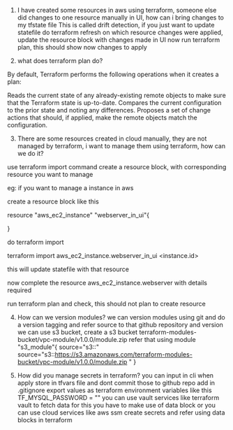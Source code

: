 1. I have created some resources in aws using terraform, someone else did changes to one resource manually in UI, how can i bring changes to my tfstate file 
This is called drift detection, if you just want to update statefile do 
terraform refresh
on which resource changes were applied, update the resource block with changes made in UI
now run terraform plan, this should show now changes to apply 

2. what does terraform plan do?

By default, Terraform performs the following operations when it creates a plan:

Reads the current state of any already-existing remote objects to make sure that the Terraform state is up-to-date.
Compares the current configuration to the prior state and noting any differences.
Proposes a set of change actions that should, if applied, make the remote objects match the configuration.

3. There are some resources created in cloud manually, they are not managed by terraform, i want to manage them using terraform, how can we do it?

use terraform import command 
create a resource block, with corresponding resource you want to manage

eg: if you want to manage a instance in aws 

create a resource block like this 

resource "aws_ec2_instance" "webserver_in_ui"{

}

do terraform import

terraform import aws_ec2_instance.webserver_in_ui <instance.id>

this will update statefile with that resource

now complete the resource aws_ec2_instance.webserver with details required 

run terraform plan and check, this should not plan to create resource


4. How can we version modules?
   we can version modules using git and do a version tagging and refer source to that github repository and version
   we can use s3 bucket, create a s3 bucket terraform-modules-bucket/vpc-module/v1.0.0/module.zip 
   refer that using 
   module "s3_module"{
    source="s3::<module-path>"
    source="s3::https://s3.amazonaws.com/terraform-modules-bucket/vpc-module/v1.0.0/module.zip "
    }

5. How did you manage secrets in terraform?
   you can input in cli when apply 
   store in tfvars file and dont commit those to github repo add in .gitignore 
   export values as terraform environment variables like this 
   TF_MYSQL_PASSWORD = ""
   you can use vault services like terraform vault to fetch data
   for this you have to make use of data block 
           or 
    you can use cloud services like aws ssm create secrets and refer using data blocks in terraform



